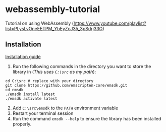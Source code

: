 # webassembly-tutorial
 Tutorial on using WebAssembly (https://www.youtube.com/playlist?list=PLysLvOneEETPM_YbEyZcJ35_3pSdrj33O)

## Installation
[Installation guide](https://emscripten.org/docs/getting_started/downloads.html#sdk-download-and-install)
1. Run the following commands in the directory you want to store the library in (*This uses `C:\src` as my path*):
```
cd C:\src # replace with your directory
git clone https://github.com/emscripten-core/emsdk.git
cd emsdk
./emsdk install latest
./emsdk activate latest
```
2. Add `C:\src\emsdk` to the `PATH` environment variable
3. Restart your terminal session
4. Run the command `emsdk --help` to ensure the library has been installed properly.

